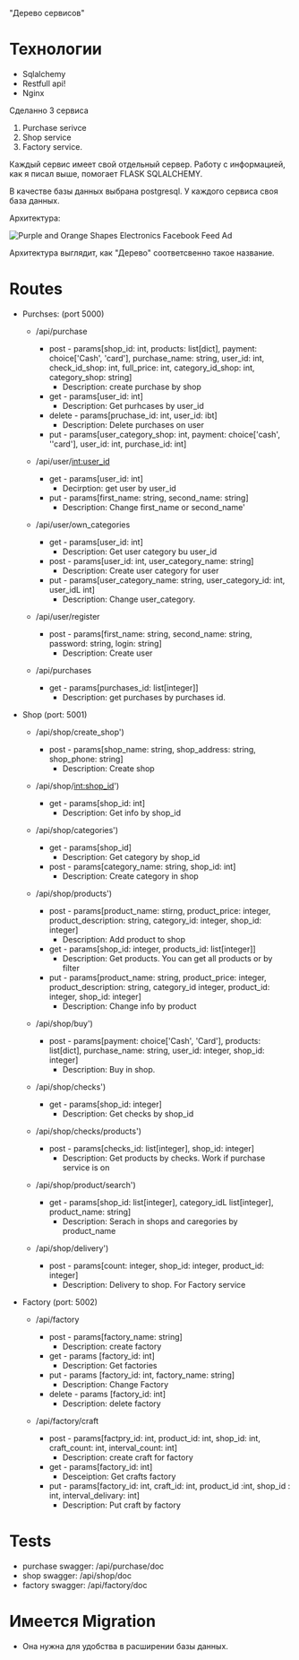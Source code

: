 "Дерево сервисов"

# Технологии
* Sqlalchemy
* Restfull api!
* Nginx

Сделанно 3 сервиса
1) Purchase serivce
2) Shop service
3) Factory service.

Каждый сервис имеет свой отдельный сервер. 
Работу с информацией, как я писал выше, помогает FLASK SQLALCHEMY.

В качестве базы данных выбрана postgresql. У каждого сервиса своя база данных.

Архитектура:

![Purple and Orange Shapes Electronics Facebook Feed Ad](https://user-images.githubusercontent.com/72697029/111568989-ddcc1500-87b2-11eb-8e92-c7b2c8a6e604.png)

Архитектура выглядит, как "Дерево" соответсвенно такое название.

# Routes

*   Purchses: (port 5000)

    * /api/purchase 
        * post - params[shop_id: int, products: list[dict], payment: choice['Cash', 'card'], purchase_name: string, user_id: int, check_id_shop: int, full_price: int, category_id_shop: int, category_shop: string]
            * Description: create purchase by shop
        * get - params[user_id: int]
            * Description: Get purhcases by user_id
        * delete - params[pruchase_id: int, user_id: ibt]
            * Description: Delete purchases on user
        * put - params[user_category_shop: int, payment: choice['cash', ''card'], user_id: int, purchase_id: int]

    * /api/user/<int:user_id>
        * get - params[user_id: int]
            * Decirption: get user by user_id
        * put - params[first_name: string, second_name: string]
            * Description: Change first_name or second_name'
            
    * /api/user/own_categories
        * get - params[user_id: int]
            * Description: Get user category bu user_id
        * post - params[user_id: int, user_category_name: string]
            * Description: Create user category for user
        * put - params[user_category_name: string, user_category_id: int, user_idL int]
            * Description: Change user_category. 

    * /api/user/register
        * post - params[first_name: string, second_name: string, password: string, login: string]
            * Description: Create user

    * /api/purchases
        * get - params[purchases_id: list[integer]]
            * Description: get purchases by purchases id.

*   Shop (port: 5001)

    * /api/shop/create_shop')
        * post - params[shop_name: string, shop_address: string, shop_phone: string]
            * Description: Create shop
            
    * /api/shop/<int:shop_id>')
        * get - params[shop_id: int]
            * Description: Get info by shop_id

    * /api/shop/categories')
        * get - params[shop_id]
            * Description: Get category by shop_id
        * post - params[category_name: string, shop_id: int]
            * Description: Create category in shop

    * /api/shop/products')
        * post - params[product_name: stirng, product_price: integer, product_description: string, category_id: integer, shop_id: integer]
            * Description: Add product to shop
        * get - params[shop_id: integer, products_id: list[integer]]
            * Description: Get products. You can get all products or by filter
        * put - params[product_name: string, product_price: integer, product_description: string, category_id integer, product_id: integer, shop_id: integer]
            * Description: Change info by product

    * /api/shop/buy')
        * post - params[payment: choice['Cash', 'Card'], products: list[dict], purchase_name: string, user_id: integer, shop_id: integer]
            * Description: Buy in shop.

    * /api/shop/checks')
        * get - params[shop_id: integer]
            * Description: Get checks by shop_id

    * /api/shop/checks/products')
        * post - params[checks_id: list[integer], shop_id: integer]
            * Description: Get products by checks. Work if purchase service is on
            
    * /api/shop/product/search')
        * get - params[shop_id: list[integer], category_idL list[integer], product_name: string]
            * Description: Serach in shops and caregories by product_name

    * /api/shop/delivery')
        * post - params[count: integer, shop_id: integer, product_id: integer]
            * Description: Delivery to shop. For Factory service

*   Factory (port: 5002)

    *  /api/factory
        *   post - params[factory_name: string]
            * Description: create factory
        *   get - params [factory_id: int]
            * Description: Get factories
        *   put - params [factory_id: int, factory_name: string]
            * Description: Change Factory
        *   delete - params [factory_id: int]
            * Description: delete factory

    *  /api/factory/craft
        *   post - params[factpry_id: int, product_id: int, shop_id: int, craft_count: int, interval_count: int]
            * Description: create craft for factory
        *   get - params[factory_id: int]
            * Desceiption: Get crafts factory
        *   put - params[factory_id: int, craft_id: int, product_id :int, shop_id : int, interval_delivary: int]
            * Description: Put craft by factory
# Tests

* purchase swagger: /api/purchase/doc
* shop swagger: /api/shop/doc
* factory swagger: /api/factory/doc

# Имеется Migration
* Она нужна для удобства в расширении базы данных.





